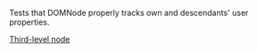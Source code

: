 Tests that DOMNode properly tracks own and descendants' user properties.

<a href="#" id="aNode">Third-level node</a>
